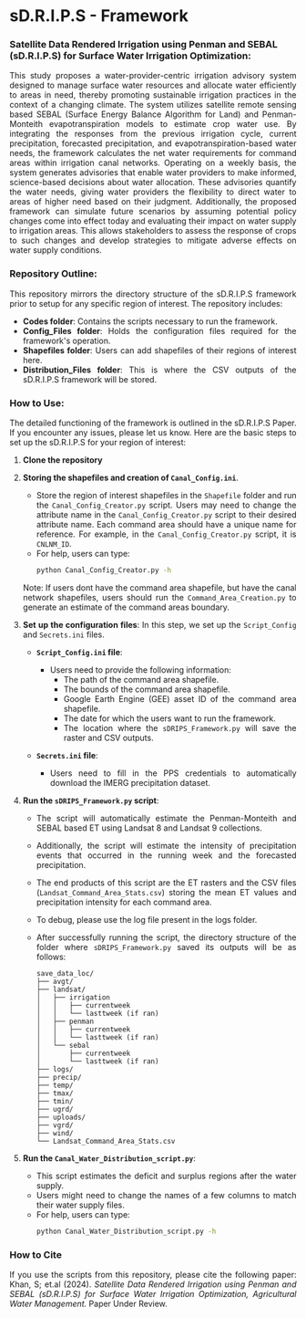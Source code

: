 # sD.R.I.P.S - Framework

### Satellite Data Rendered Irrigation using Penman and SEBAL (sD.R.I.P.S) for Surface Water Irrigation Optimization: 

<div style="text-align: justify;">
This study proposes a water-provider-centric irrigation advisory system designed to manage surface water resources and allocate water efficiently to areas in need, thereby promoting sustainable irrigation practices in the context of a changing climate. The system utilizes satellite remote sensing based SEBAL (Surface Energy Balance Algorithm for Land) and Penman-Monteith evapotranspiration models to estimate crop water use. By integrating the responses from the previous irrigation cycle, current precipitation, forecasted precipitation, and evapotranspiration-based water needs, the framework calculates the net water requirements for command areas within irrigation canal networks. Operating on a weekly basis, the system generates advisories that enable water providers to make informed, science-based decisions about water allocation. These advisories quantify the water needs, giving water providers the flexibility to direct water to areas of higher need based on their judgment. Additionally, the proposed framework can simulate future scenarios by assuming potential policy changes come into effect today and evaluating their impact on water supply to irrigation areas. This allows stakeholders to assess the response of crops to such changes and develop strategies to mitigate adverse effects on water supply conditions.
</div>

### Repository Outline:
<div style="text-align: justify;">
This repository mirrors the directory structure of the sD.R.I.P.S framework prior to setup for any specific region of interest. The repository includes:

- **Codes folder**: Contains the scripts necessary to run the framework.
- **Config_Files folder**: Holds the configuration files required for the framework's operation.
- **Shapefiles folder**: Users can add shapefiles of their regions of interest here.
- **Distribution_Files folder**: This is where the CSV outputs of the sD.R.I.P.S framework will be stored.

</div>

### How to Use:
<div style="text-align: justify;">
The detailed functioning of the framework is outlined in the sD.R.I.P.S Paper. If you encounter any issues, please let us know. Here are the basic steps to set up the sD.R.I.P.S for your region of interest:

1. **Clone the repository**
2. **Storing the shapefiles and creation of `Canal_Config.ini`**. 
    - Store the region of interest shapefiles in the `Shapefile` folder and run the `Canal_Config_Creator.py` script. Users may need to change the attribute name in the `Canal_Config_Creator.py` script to their desired attribute name. Each command area should have a unique name for reference. For example, in the `Canal_Config_Creator.py` script, it is `CNLNM_ID`.
    - For help, users can type:
      ```bash
      python Canal_Config_Creator.py -h
      ```
    Note: If users dont have the command area shapefile, but have the canal network shapefiles, users should run the `Command_Area_Creation.py` to generate an estimate of the command areas boundary.
3. **Set up the configuration files**: In this step, we set up the `Script_Config` and `Secrets.ini` files.
   
    - **`Script_Config.ini` file**: 
        - Users need to provide the following information:
          - The path of the command area shapefile.
          - The bounds of the command area shapefile.
          - Google Earth Engine (GEE) asset ID of the command area shapefile.
          - The date for which the users want to run the framework.
          - The location where the `sDRIPS_Framework.py` will save the raster and CSV outputs.

    - **`Secrets.ini` file**:
        - Users need to fill in the PPS credentials to automatically download the IMERG precipitation dataset.
4. **Run the `sDRIPS_Framework.py` script**:
    - The script will automatically estimate the Penman-Monteith and SEBAL based ET using Landsat 8 and Landsat 9 collections.
    - Additionally, the script will estimate the intensity of precipitation events that occurred in the running week and the forecasted precipitation.
    - The end products of this script are the ET rasters and the CSV files (`Landsat_Command_Area_Stats.csv`) storing the mean ET values and precipitation intensity for each command area.
    - To debug, please use the log file present in the logs folder.
    - After successfully running the script, the directory structure of the folder where `sDRIPS_Framework.py` saved its outputs will be as follows:

      ```
      save_data_loc/
      ├── avgt/
      ├── landsat/
      │   ├── irrigation
      │   │   ├── currentweek
      │   │   └── lasttweek (if ran)   
      │   ├── penman
      │   │   ├── currentweek
      │   │   └── lasttweek (if ran)     
      │   └── sebal
      │       ├── currentweek
      │       └── lasttweek (if ran)
      ├── logs/
      ├── precip/
      ├── temp/
      ├── tmax/
      ├── tmin/
      ├── ugrd/
      ├── uploads/
      ├── vgrd/
      ├── wind/  
      └── Landsat_Command_Area_Stats.csv
      ```
5. **Run the `Canal_Water_Distribution_script.py`**:
    - This script estimates the deficit and surplus regions after the water supply.
    - Users might need to change the names of a few columns to match their water supply files.
    - For help, users can type:
      ```bash
      python Canal_Water_Distribution_script.py -h
      ```
</div>

### How to Cite
<div style="text-align: justify;">
If you use the scripts from this repository, please cite the following paper:
Khan, S; et.al (2024). <i>Satellite Data Rendered Irrigation using Penman and SEBAL (sD.R.I.P.S) for Surface Water Irrigation Optimization, Agricultural Water Management.</i> Paper Under Review.
</div>